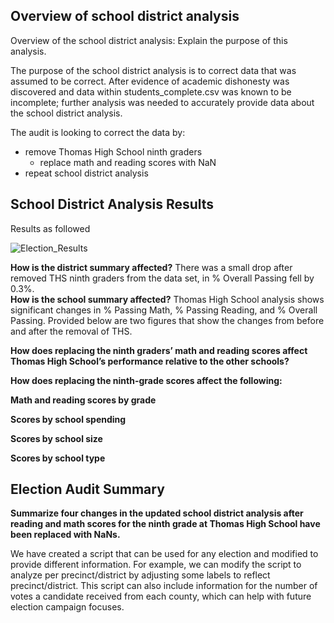 ## Overview of school district analysis

Overview of the school district analysis: Explain the purpose of this analysis. 

The purpose of the school district analysis is to correct data that was assumed to be correct. After evidence of academic dishonesty was discovered and data within students_complete.csv was known to be incomplete; further analysis was needed to accurately provide data about the school district analysis.

The audit is looking to correct the data by:
- remove Thomas High School ninth graders
    - replace math and reading scores with NaN
- repeat school district analysis

## School District Analysis Results
Results as followed

![Election_Results](https://github.com/HappyM0f0/UTBootcamp/blob/main/Election_Analysis/Resources/Screenshot%202021-09-12%20230423.png)

**How is the district summary affected?**
There was a small drop after removed THS ninth graders from the data set, in % Overall Passing fell by 0.3%.  
**How is the school summary affected?**
Thomas High School analysis shows significant changes in % Passing Math, % Passing Reading, and % Overall Passing. Provided below are two figures that show the changes from before and after the removal of THS.

**How does replacing the ninth graders’ math and reading scores affect Thomas High School’s performance relative to the other schools?**

**How does replacing the ninth-grade scores affect the following:**

**Math and reading scores by grade**

**Scores by school spending**

**Scores by school size**

**Scores by school type**

## Election Audit Summary
**Summarize four changes in the updated school district analysis after reading and math scores for the ninth grade at Thomas High School have been replaced with NaNs.**


We have created a script that can be used for any election and modified to provide different information. For example, we can modify the script to analyze per precinct/district by adjusting some labels to reflect precinct/district. This script can also include information for the number of votes a candidate received from each county, which can help with future election campaign focuses.
